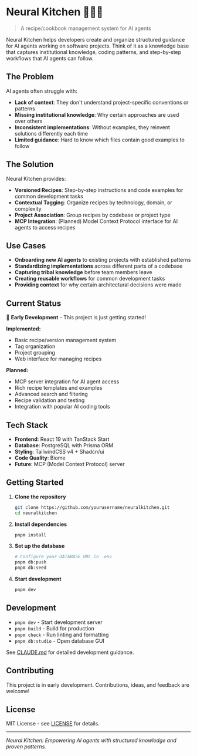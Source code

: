 # Neural Kitchen 🧠👨‍🍳

> A recipe/cookbook management system for AI agents

Neural Kitchen helps developers create and organize structured guidance for AI agents working on software projects. Think of it as a knowledge base that captures institutional knowledge, coding patterns, and step-by-step workflows that AI agents can follow.

## The Problem

AI agents often struggle with:
- **Lack of context**: They don't understand project-specific conventions or patterns
- **Missing institutional knowledge**: Why certain approaches are used over others
- **Inconsistent implementations**: Without examples, they reinvent solutions differently each time
- **Limited guidance**: Hard to know which files contain good examples to follow

## The Solution

Neural Kitchen provides:
- **Versioned Recipes**: Step-by-step instructions and code examples for common development tasks
- **Contextual Tagging**: Organize recipes by technology, domain, or complexity
- **Project Association**: Group recipes by codebase or project type
- **MCP Integration**: (Planned) Model Context Protocol interface for AI agents to access recipes

## Use Cases

- **Onboarding new AI agents** to existing projects with established patterns
- **Standardizing implementations** across different parts of a codebase
- **Capturing tribal knowledge** before team members leave
- **Creating reusable workflows** for common development tasks
- **Providing context** for why certain architectural decisions were made

## Current Status

🚧 **Early Development** - This project is just getting started!

**Implemented:**
- Basic recipe/version management system
- Tag organization
- Project grouping
- Web interface for managing recipes

**Planned:**
- MCP server integration for AI agent access
- Rich recipe templates and examples
- Advanced search and filtering
- Recipe validation and testing
- Integration with popular AI coding tools

## Tech Stack

- **Frontend**: React 19 with TanStack Start
- **Database**: PostgreSQL with Prisma ORM
- **Styling**: TailwindCSS v4 + Shadcn/ui
- **Code Quality**: Biome
- **Future**: MCP (Model Context Protocol) server

## Getting Started

1. **Clone the repository**
   ```bash
   git clone https://github.com/yourusername/neuralkitchen.git
   cd neuralkitchen
   ```

2. **Install dependencies**
   ```bash
   pnpm install
   ```

3. **Set up the database**
   ```bash
   # Configure your DATABASE_URL in .env
   pnpm db:push
   pnpm db:seed
   ```

4. **Start development**
   ```bash
   pnpm dev
   ```

## Development

- `pnpm dev` - Start development server
- `pnpm build` - Build for production
- `pnpm check` - Run linting and formatting
- `pnpm db:studio` - Open database GUI

See [CLAUDE.md](./CLAUDE.md) for detailed development guidance.

## Contributing

This project is in early development. Contributions, ideas, and feedback are welcome!

## License

MIT License - see [LICENSE](./LICENSE) for details.

---

*Neural Kitchen: Empowering AI agents with structured knowledge and proven patterns.*
